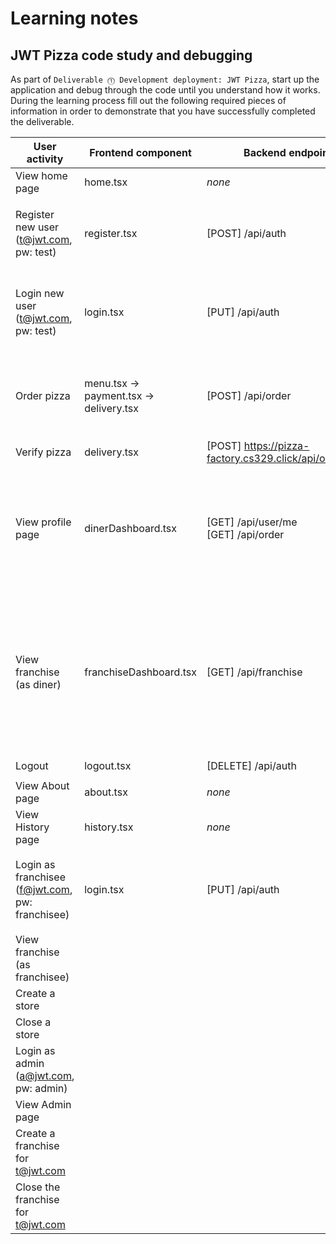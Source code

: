 # Learning notes

## JWT Pizza code study and debugging

As part of `Deliverable ⓵ Development deployment: JWT Pizza`, start up the application and debug through the code until you understand how it works. During the learning process fill out the following required pieces of information in order to demonstrate that you have successfully completed the deliverable.

| User activity                                       | Frontend component | Backend endpoints | Database SQL |
| --------------------------------------------------- | ------------------ | ----------------- | ------------ |
| View home page                                      |   home.tsx    |      _none_             |  _none_            |
| Register new user<br/>(t@jwt.com, pw: test)         |   register.tsx         |  [POST] /api/auth     |   `INSERT INTO user (name, email, password) VALUES (?, ?, ?)` <br/>`INSERT INTO userRole (userId, role, objectId) VALUES (?, ?, ?)`           |
| Login new user<br/>(t@jwt.com, pw: test)            |   login.tsx          |     [PUT] /api/auth       |   `SELECT * FROM user WHERE email=?` <br/>`SELECT * FROM userRole WHERE userId=?` <br/>`INSERT INTO auth (token, userId) VALUES (?, ?) ON DUPLICATE KEY UPDATE token=token`           |
| Order pizza                                         |  menu.tsx -> payment.tsx -> delivery.tsx         |   [POST] /api/order      |  `INSERT INTO dinerOrder (dinerId, franchiseId, storeId, date) VALUES (?, ?, ?, now())` <br/>`INSERT INTO orderItem (orderId, menuId, description, price) VALUES (?, ?, ?, ?)`             |
| Verify pizza                                        |     delivery.tsx               |    [POST] https://pizza-factory.cs329.click/api/order/verify               |   _none_           |
| View profile page                                   |   dinerDashboard.tsx                 |     [GET] /api/user/me <br/> [GET] /api/order              |  `SELECT * FROM user WHERE email=?` <br/>`SELECT * FROM userRole WHERE userId=?` <br/>`SELECT id, franchiseId, storeId, date FROM dinerOrder WHERE dinerId=?` <br/>`SELECT id, menuId, description, price FROM orderItem WHERE orderId=?`            |
| View franchise<br/>(as diner)                       |  franchiseDashboard.tsx |   [GET] /api/franchise                |  `SELECT id, name FROM franchise WHERE name LIKE ? LIMIT ? OFFSET ?` <br/>`SELECT id, name FROM store WHERE franchiseId=?` <br/>`SELECT s.id, s.name, COALESCE(SUM(oi.price), 0) AS totalRevenue FROM dinerOrder AS do JOIN orderItem AS oi ON do.id=oi.orderId RIGHT JOIN store AS s ON s.id=do.storeId WHERE s.franchiseId=? GROUP BY s.id`            |
| Logout                                              |   logout.tsx                 |     [DELETE] /api/auth              |   `DELETE FROM auth WHERE token=?`           |
| View About page                                     |   about.tsx                 |     _none_              |   _none_           |
| View History page                                   |   history.tsx                  |  _none_                 |  _none_            |
| Login as franchisee<br/>(f@jwt.com, pw: franchisee) |   login.tsx     |    [PUT] /api/auth               |  `SELECT * FROM user WHERE email=?` <br/>`SELECT * FROM userRole WHERE userId=?` <br/>`INSERT INTO auth (token, userId) VALUES (?, ?) ON DUPLICATE KEY UPDATE token=token`            |
| View franchise<br/>(as franchisee)                  |                    |                   |              |
| Create a store                                      |                    |                   |              |
| Close a store                                       |                    |                   |              |
| Login as admin<br/>(a@jwt.com, pw: admin)           |                    |                   |              |
| View Admin page                                     |                    |                   |              |
| Create a franchise for t@jwt.com                    |                    |                   |              |
| Close the franchise for t@jwt.com                   |                    |                   |              |
